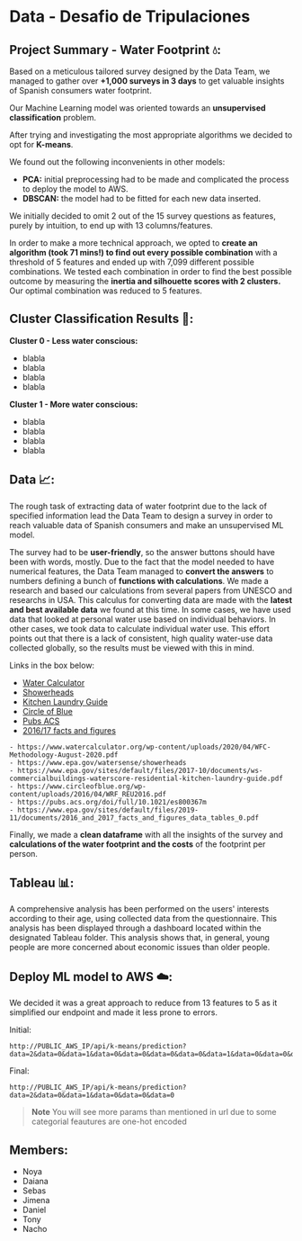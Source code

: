 # Data - Desafio de Tripulaciones


## Project Summary - Water Footprint 💧:

Based on a meticulous tailored survey designed by the Data Team, we managed to gather over **+1,000 surveys in 3 days** to get valuable insights of Spanish consumers water footprint.

Our Machine Learning model was oriented towards an **unsupervised classification** problem.

After trying and investigating the most appropriate algorithms we decided to opt for **K-means**.

We found out the following inconvenients in other models:
* **PCA:** initial preprocessing had to be made and complicated the process to deploy the model to AWS. 
* **DBSCAN:** the model had to be fitted for each new data inserted.

We initially decided to omit 2 out of the 15 survey questions as features, purely by intuition, to end up with 13 columns/features.

In order to make a more technical approach, we opted to **create an algorithm (took 71 mins!) to find out every possible combination** with a threshold of 5 features and ended up with 7,099 different possible combinations. We tested each combination in order to find the best possible outcome by measuring the **inertia and silhouette scores with 2 clusters.** Our optimal combination was reduced to 5 features. 

## Cluster Classification Results 👥:

**Cluster 0 - Less water conscious:**
* blabla
* blabla
* blabla
* blabla

**Cluster 1 - More water conscious:**
* blabla
*  blabla
* blabla
* blabla

## Data 📈:

The rough task of extracting data of water footprint due to the lack of specified information lead the Data Team to design a survey in order to reach valuable data of Spanish consumers and make an unsupervised ML model.

The survey had to be **user-friendly**, so the answer buttons should have been with words, mostly. Due to the fact that the model needed to have numerical features, the Data Team managed to **convert the answers** to numbers defining a bunch of **functions with calculations**. We made a research and based our calculations from several papers from UNESCO and researchs in USA. This calculus for converting data are made with the **latest and best available data** we found at this time. In some cases, we have used data that looked at personal water use based on individual behaviors. In other cases, we took data to calculate individual water use. This effort points out that there is a lack of consistent, high quality water-use data collected globally, so the results must be viewed with this in mind.

Links in the box below:

* <a href="https://www.watercalculator.org/wp-content/uploads/2020/04/WFC-Methodology-August-2020.pdf" target="blank">Water Calculator</a>
* <a href="https://www.watercalculator.org/wp-content/uploads/2020/04/WFC-Methodology-August-2020.pdf" target="blank">Showerheads</a>
* <a href="https://www.watercalculator.org/wp-content/uploads/2020/04/WFC-Methodology-August-2020.pdf" target="blank">Kitchen Laundry Guide</a>
* <a href="https://www.watercalculator.org/wp-content/uploads/2020/04/WFC-Methodology-August-2020.pdf" target="blank">Circle of Blue</a>
* <a href="https://www.watercalculator.org/wp-content/uploads/2020/04/WFC-Methodology-August-2020.pdf" target="blank">Pubs ACS</a>
* <a href="https://www.watercalculator.org/wp-content/uploads/2020/04/WFC-Methodology-August-2020.pdf" target="blank">2016/17 facts and figures</a>

~~~
- https://www.watercalculator.org/wp-content/uploads/2020/04/WFC-Methodology-August-2020.pdf
- https://www.epa.gov/watersense/showerheads
- https://www.epa.gov/sites/default/files/2017-10/documents/ws-commercialbuildings-waterscore-residential-kitchen-laundry-guide.pdf
- https://www.circleofblue.org/wp-content/uploads/2016/04/WRF_REU2016.pdf
- https://pubs.acs.org/doi/full/10.1021/es800367m
- https://www.epa.gov/sites/default/files/2019-11/documents/2016_and_2017_facts_and_figures_data_tables_0.pdf
~~~
Finally, we made a **clean dataframe** with all the insights of the survey and **calculations of the water footprint and the costs** of the footprint per person.

## Tableau 📊:

A comprehensive analysis has been performed on the users' interests according to their age, using  collected data from the questionnaire. This analysis has been displayed through a dashboard located within the designated Tableau folder. This analysis shows that, in general, young people are more concerned about economic issues than older people.

## Deploy ML model to AWS ☁️:

We decided it was a great approach to reduce from 13 features to 5 as it simplified our endpoint and made it less prone to errors.

Initial:
~~~
http://PUBLIC_AWS_IP/api/k-means/prediction?data=2&data=0&data=1&data=0&data=0&data=0&data=0&data=1&data=0&data=0&data=1&data=1&data=0&data=0&data=1&data=1&data=0
~~~

Final:
~~~
http://PUBLIC_AWS_IP/api/k-means/prediction?data=2&data=0&data=1&data=0&data=0&data=0
~~~


> **Note**
> You will see more params than mentioned in url due to some categorial feautures are one-hot encoded








## Members:

* Noya
* Daiana
* Sebas
* Jimena
* Daniel
* Tony
* Nacho
